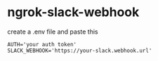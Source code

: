 # ngrok-slack-webhook

create a .env file and paste this
```
AUTH='your auth token'
SLACK_WEBHOOK='https://your-slack.webhook.url'
```
